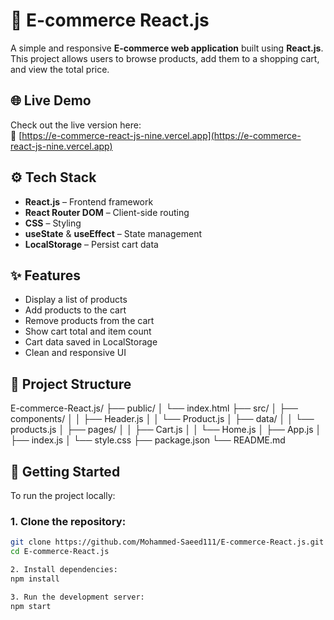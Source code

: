 # 🛒 E-commerce React.js

A simple and responsive **E-commerce web application** built using **React.js**. This project allows users to browse products, add them to a shopping cart, and view the total price.

## 🌐 Live Demo

Check out the live version here:  
🔗 [https://e-commerce-react-js-nine.vercel.app](https://e-commerce-react-js-nine.vercel.app)

## ⚙️ Tech Stack

- **React.js** – Frontend framework
- **React Router DOM** – Client-side routing
- **CSS** – Styling
- **useState** & **useEffect** – State management
- **LocalStorage** – Persist cart data

## ✨ Features

- Display a list of products
- Add products to the cart
- Remove products from the cart
- Show cart total and item count
- Cart data saved in LocalStorage
- Clean and responsive UI

## 📁 Project Structure

E-commerce-React.js/ ├── public/ │ └── index.html ├── src/ │ ├── components/ │ │ ├── Header.js │ │
└── Product.js │ ├── data/ │ │ └── products.js │ ├── pages/ │ │ ├── Cart.js │ │ └── Home.js │ ├── 
App.js │ ├── index.js │ └── style.css ├── package.json └── README.md



## 🚀 Getting Started

To run the project locally:

### 1. Clone the repository:

```bash
git clone https://github.com/Mohammed-Saeed111/E-commerce-React.js.git
cd E-commerce-React.js

2. Install dependencies:
npm install

3. Run the development server:
npm start




